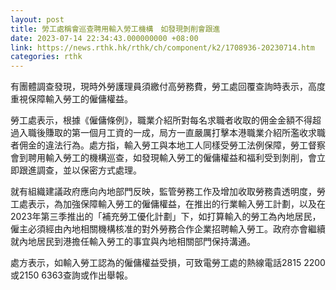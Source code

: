 ```yaml
---
layout: post
title: 勞工處稱會巡查聘用輸入勞工機構　如發現剝削會跟進
date: 2023-07-14 22:34:43.000000000 +08:00
link: https://news.rthk.hk/rthk/ch/component/k2/1708936-20230714.htm
categories: rthk
---
```


有團體調查發現，現時外勞護理員須繳付高勞務費，勞工處回覆查詢時表示，高度重視保障輸入勞工的僱傭權益。

勞工處表示，根據《僱傭條例》，職業介紹所對每名求職者收取的佣金金額不得超過入職後賺取的第一個月工資的一成，局方一直嚴厲打擊本港職業介紹所濫收求職者佣金的違法行為。處方指，輸入勞工與本地工人同樣受勞工法例保障，勞工督察會到聘用輸入勞工的機構巡查，如發現輸入勞工的僱傭權益和福利受到剝削，會立即跟進調查，並以保密方式處理。

就有組織建議政府應向內地部門反映，監管勞務工作及增加收取勞務貴透明度，勞工處表示，為加強保障輸入勞工的僱傭權益，在推出的行業輸入勞工計劃，以及在2023年第三季推出的「補充勞工優化計劃」下，如打算輸入的勞工為內地居民，僱主必須經由內地相關機構核准的對外勞務合作企業招聘輸入勞工。政府亦會繼續就內地居民到港擔任輸入勞工的事宜與內地相關部門保持溝通。

處方表示，如輸入勞工認為的僱傭權益受損，可致電勞工處的熱線電話2815 2200或2150 6363查詢或作出舉報。
